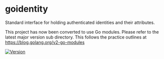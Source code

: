 # goidentity

Standard interface for holding authenticated identities and their attributes.

This project has now been converted to use Go modules. Please refer to the latest major version sub directory.
This follows the practice outlines at https://blog.golang.org/v2-go-modules

[![Version](https://img.shields.io/github/v/release/jcmturner/goidentity?label=Version&sort=semver)](https://github.com/jcmturner/goidentity/releases)

